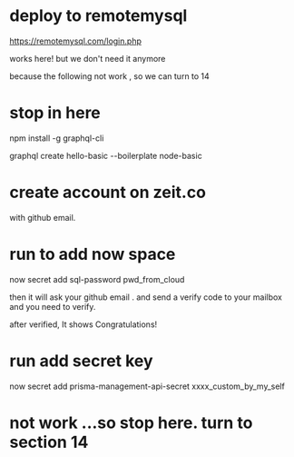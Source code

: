 # deploy to remotemysql

https://remotemysql.com/login.php

works here! but we don't need it anymore

because the following not work , so we can turn to 14

# stop in here

npm install -g graphql-cli

graphql create hello-basic --boilerplate node-basic


# create account on zeit.co 

with github email.

# run to add now space
now secret add sql-password  pwd_from_cloud

then it will ask your github email . and send a verify code to your mailbox and you need to verify.

after verified, It shows Congratulations!

# run add secret key 
now secret add prisma-management-api-secret xxxx_custom_by_my_self

# not work ...so stop here. turn to section 14


